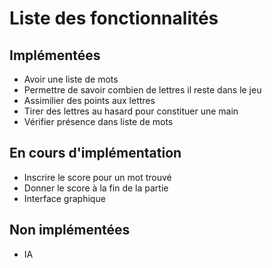 # Liste des fonctionnalités

## Implémentées
- Avoir une liste de mots
- Permettre de savoir combien de lettres il reste dans le jeu
- Assimilier des points aux lettres
- Tirer des lettres au hasard pour constituer une main
- Vérifier présence dans liste de mots

## En cours d'implémentation
- Inscrire le score pour un mot trouvé
- Donner le score à la fin de la partie
- Interface graphique

## Non implémentées
- IA